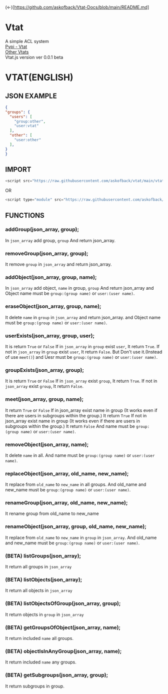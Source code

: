 (<-)[https://github.com/askofback/Vtat-Docs/blob/main/README.md]
# Vtat
A simple ACL system<br>
[Pypi - Vtat](https://pypi.org/project/vtat/)<br>
[Other Vtats](https://github.com/askofback)<br>
Vtat.js version ver 0.0.1 beta
# VTAT(ENGLISH)
## JSON EXAMPLE
```json
{
"groups": {
  "users": [
    "group:other",
    "user:vtat"
  ],
  "other": [
    "user:other"
  ],
}
}
```
## IMPORT
```javascript
<script src="https://raw.githubusercontent.com/askofback/vtat/main/vtat.js">
```
OR
```javascript
<script type="module" src="https://raw.githubusercontent.com/askofback/vtat/main/vtat.js">
```
## FUNCTIONS
### addGroup(json_array, group);
In `json_array` add group, `group`
And return json_array.
### removeGroup(json_array, group);
It remove `group` in `json_array`
and return json_array.
### addObject(json_array, group, name);
In `json_array` add object, `name` in group, `group`
And return json_array
and Object name must be `group:(group name)` or `user:(user name)`.
### eraseObject(json_array, group, name);
It delete `name` in `group` in `json_array`
and return json_array.
and Object name must be `group:(group name)` or `user:(user name)`.
### userExists(json_array, group, user);
It is return `True` or `False`
If in `json_array` in `group` exist `user`,
It return `True`.
If not in `json_array` in `group` exist `user`,
It return `False`.
But Don't use it.(Instead of use `meet()`)
and Uesr must be `group:(group name)` or `user:(user name)`.
### groupExists(json_array, group);
It is return `True` or `False`
If in `json_array` exist `group`,
It return `True`.
If not in `json_array` exist `group`,
It return `False`.
### meet(json_array, group, name);
It return `True` or `False`
If in json_array exist name in group (It works even if there are users in subgroups within the group.)
It return `True`
If not in json_array exist name in group (It works even if there are users in subgroups within the group.)
It return `False`
And name must be `group:(group name)` or `user:(user name)`.
### removeObject(json_array, name);
It delete `name` in all.
And name must be `group:(group name)` or `user:(user name)`.
### replaceObject(json_array, old_name, new_name);
It replace from `old_name` to `new_name` in all groups.
And old_name and new_name must be `group:(group name)` or `user:(user name)`.
### renameGroup(json_array, old_name, new_name);
It rename group from old_name to new_name
### renameObject(json_array, group, old_name, new_name);
It replace from `old_name` to `new_name` in `group` in `json_array`.
And old_name and new_name must be `group:(group name)` or `user:(user name)`.
### (BETA) listGroups(json_array);
It return all groups in `json_array`
### (BETA) listObjects(json_array);
It return all objects in `json_array`
### (BETA) listObjectsOfGroup(json_array, group);
It return objects in `group` in `json_array`
### (BETA) getGroupsOfObject(json_array, name);
It return included `name` all groups.
### (BETA) objectIsInAnyGroup(json_array, name);
It return included `name` any groups.
### (BETA) getSubgroups(json_array, group);
It return subgroups in group.

